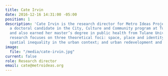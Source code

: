 ```yaml
---
title: Cate Irvin
date: 2016-12-16 14:31:00 -05:00
position: 1
description: 'Cate Irvin is the research director for Metro Ideas Project. She is
  a doctoral candidate in the City, Culture and Community program at Tulane University
  and also earned her master’s degree in public health from Tulane University. Her
  research focuses on three theoretical foci: space, place and identity; social and
  spatial inequality in the urban context; and urban redevelopment and gentrification.'
image:
  file: "/media/cate-irvin.jpg"
current: false
role: Research director
email: cate@metroideas.org
---
```


